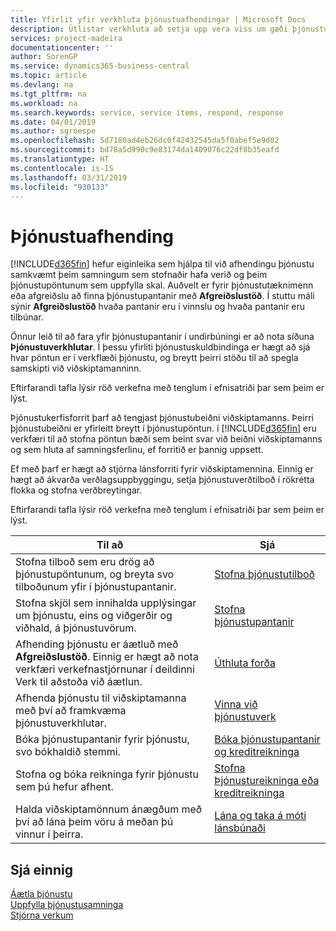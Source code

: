 ```yaml
---
title: Yfirlit yfir verkhluta þjónustuafhendingar | Microsoft Docs
description: Útlistar verkhluta að setja upp vera viss um gæði þjónustuafhendingar og uppfylla samkomulag við viðskiptamenn.
services: project-madeira
documentationcenter: ''
author: SorenGP
ms.service: dynamics365-business-central
ms.topic: article
ms.devlang: na
ms.tgt_pltfrm: na
ms.workload: na
ms.search.keywords: service, service items, respond, response
ms.date: 04/01/2019
ms.author: sgroespe
ms.openlocfilehash: 5d7180ad4eb26dc0f42432545da5f0abef5e9d02
ms.sourcegitcommit: bd78a5d990c9e83174da1409076c22df8b35eafd
ms.translationtype: HT
ms.contentlocale: is-IS
ms.lasthandoff: 03/31/2019
ms.locfileid: "930133"
---
```

# <a name="delivering-service"></a>Þjónustuafhending
[!INCLUDE[d365fin](includes/d365fin_md.md)] hefur eiginleika sem hjálpa til við afhendingu þjónustu samkvæmt þeim samningum sem stofnaðir hafa verið og þeim þjónustupöntunum sem uppfylla skal. Auðvelt er fyrir þjónustutæknimenn eða afgreiðslu að finna þjónustupantanir með **Afgreiðslustöð**. Í stuttu máli sýnir **Afgreiðslustöð** hvaða pantanir eru í vinnslu og hvaða pantanir eru tilbúnar.  
  
Önnur leið til að fara yfir þjónustupantanir í undirbúningi er að nota síðuna **Þjónustuverkhlutar**. Í þessu yfirliti þjónustuskuldbindinga er hægt að sjá hvar pöntun er í verkflæði þjónustu, og breytt þeirri stöðu til að spegla samskipti við viðskiptamanninn.  
  
Eftirfarandi tafla lýsir röð verkefna með tenglum í efnisatriði þar sem þeim er lýst.   

Þjónustukerfisforrit þarf að tengjast þjónustubeiðni viðskiptamanns. Þeirri þjónustubeiðni er yfirleitt breytt í þjónustupöntun. í [!INCLUDE[d365fin](includes/d365fin_md.md)] eru verkfæri til að stofna pöntun bæði sem beint svar við beiðni viðskiptamanns og sem hluta af samningsferlinu, ef forritið er þannig uppsett.  
  
Ef með þarf er hægt að stjórna lánsforriti fyrir viðskiptamennina. Einnig er hægt að ákvarða verðlagsuppbyggingu, setja þjónustuverðtilboð í rökrétta flokka og stofna verðbreytingar.  
  
Eftirfarandi tafla lýsir röð verkefna með tenglum í efnisatriði þar sem þeim er lýst.   
  
|**Til að**|**Sjá**|  
|------------|-------------|  
|Stofna tilboð sem eru drög að þjónustupöntunum, og breyta svo tilboðunum yfir í þjónustupantanir.|[Stofna þjónustutilboð](service-how-to-create-service-quotes.md)|
|Stofna skjöl sem innihalda upplýsingar um þjónustu, eins og viðgerðir og viðhald, á þjónustuvörum.|[Stofna þjónustupantanir](service-how-to-create-service-orders.md)|
|Afhending þjónustu er áætluð með **Afgreiðslustöð**. Einnig er hægt að nota verkfæri verkefnastjórnunar í deildinni Verk til aðstoða við áætlun.|[Úthluta forða](service-how-to-allocate-resources.md)|  
|Afhenda þjónustu til viðskiptamanna með því að framkvæma þjónustuverkhlutar.|[Vinna við þjónustuverk](service-how-to-work-on-service-tasks.md)|  
|Bóka þjónustupantanir fyrir þjónustu, svo bókhaldið stemmi.|[Bóka þjónustupantanir og kreditreikninga](service-how-to-post-service-orders.md)|  
|Stofna og bóka reikninga fyrir þjónustu sem þú hefur afhent.|[Stofna Þjónustureikninga eða kreditreikninga](service-how-create-invoices.md)|  
|Halda viðskiptamönnum ánægðum með því að lána þeim vöru á meðan þú vinnur í þeirra.| [Lána og taka á móti lánsbúnaði](service-how-to-lend-receive-loaners.md)|
  
## <a name="see-also"></a>Sjá einnig  
[Áætla þjónustu](service-plan-service.md)  
[Uppfylla þjónustusamninga](service-fulfill-service-contracts.md)  
[Stjórna verkum](projects-manage-projects.md)  

